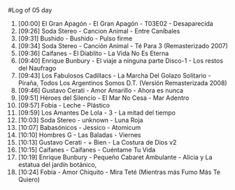 #Log of 05 day

1. [00:00] El Gran Apagón - El Gran Apagón - T03E02 - Desaparecida
1. [09:26] Soda Stereo - Cancion Animal - Entre Caníbales
1. [09:31] Bushido - Bushido - Pulso firme
1. [09:34] Soda Stereo - Canción Animal - Té Para 3 (Remasterizado 2007)
1. [09:36] Caifanes - El Diablito - La Vida No Es Eterna
1. [09:40] Enrique Bunbury - El viaje a ninguna parte Disco-1 - Los restos del Naufrago
1. [09:43] Los Fabulosos Cadillacs - La Marcha Del Golazo Solitario - Piraña, Todos Los Argentinos Somos D.T. (Versión Remasterizada 2008)
1. [09:46] Gustavo Cerati - Amor Amarillo - Ahora es nunca
1. [09:51] Héroes del Silencio - El Mar No Cesa - Mar Adentro
1. [09:57] Fobia - Leche - Plástico
1. [09:59] Los Amantes De Lola - 3 - La mitad del tiempo
1. [10:03] Soda Stereo - unknown - Luna Roja
1. [10:07] Babasónicos - Jessico - Atomicum
1. [10:10] Hombres G - Las Baladas - Viernes
1. [10:13] Gustavo Cerati - + Bien - La Costura de Dios v2
1. [10:15] Caifanes - Caifanes - Cuéntame Tu Vida
1. [10:19] Enrique Bunbury - Pequeño Cabaret Ambulante - Alicia y La estatua del jardín botánico,
1. [10:24] Fobia - Amor Chiquito - Mira Teté (Mientras más Fumo Más Te Quiero)
